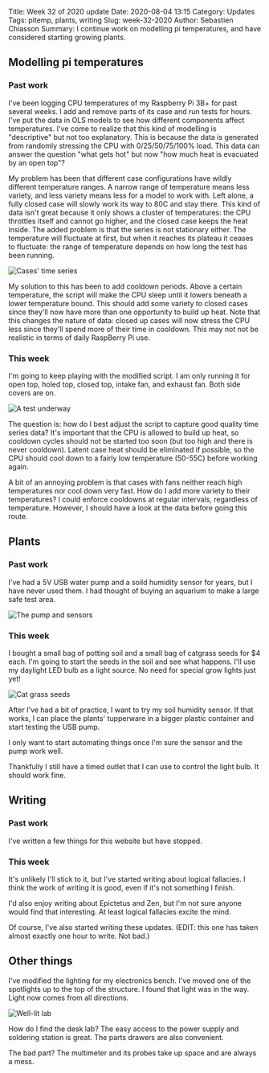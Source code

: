 Title: Week 32 of 2020 update
Date: 2020-08-04 13:15
Category: Updates
Tags: pitemp, plants, writing
Slug: week-32-2020
Author: Sebastien Chiasson
Summary: I continue work on modelling pi temperatures, and have considered starting growing plants.

## Modelling pi temperatures

### Past work

I've been logging CPU temperatures of my Raspberry Pi 3B+ for past several weeks. I add and remove parts of its case and run tests for hours. I've put the data in OLS models to see how different components affect temperatures. I've come to realize that this kind of modelling is "descriptive" but not too explanatory. This is because the data is generated from randomly stressing the CPU with 0/25/50/75/100% load. This data can answer the question "what gets hot" but now "how much heat is evacuated by an open top"?

My problem has been that different case configurations have wildly different temperature ranges. A narrow range of temperature means less variety, and less variety means less for a model to work with. Left alone, a fully closed case will slowly work its way to 80C and stay there. This kind of data isn't great because it only shows a cluster of temperatures: the CPU throttles itself and cannot go higher, and the closed case keeps the heat inside. The added problem is that the series is not stationary either. The temperature will fluctuate at first, but when it reaches its plateau it ceases to fluctuate: the range of temperature depends on how long the test has been running.

![Cases' time series]({static}images/updates/32/timeseries.png)

My solution to this has been to add cooldown periods. Above a certain temperature, the script will make the CPU sleep until it lowers beneath a lower temperature bound. This should add some variety to closed cases since they'll now have more than one opportunity to build up heat. Note that this changes the nature of data: closed up cases will now stress the CPU less since they'll spend more of their time in cooldown. This may not not be realistic in terms of daily RaspBerry Pi use.

### This week

I'm going to keep playing with the modified script. I am only running it for open top, holed top, closed top, intake fan, and exhaust fan. Both side covers are on.

![A test underway]({static}images/updates/32/20200804_141854.jpg)

The question is: how do I best adjust the script to capture good quality time series data? It's important that the CPU is allowed to build up heat, so cooldown cycles should not be started too soon (but too high and there is never cooldown). Latent case heat should be eliminated if possible, so the CPU should cool down to a fairly low temperature (50-55C) before working again.

A bit of an annoying problem is that cases with fans neither reach high temperatures nor cool down very fast. How do I add more variety to their temperatures? I could enforce cooldowns at regular intervals, regardless of temperature. However, I should have a look at the data before going this route.

## Plants

### Past work

I've had a 5V USB water pump and a soild humidity sensor for years, but I have never used them. I had thought of buying an aquarium to make a large safe test area.

![The pump and sensors]({static}images/updates/32/20200804_141653.jpg)

### This week

I bought a small bag of potting soil and a small bag of catgrass seeds for $4 each. I'm going to start the seeds in the soil and see what happens. I'll use my daylight LED bulb as a light source. No need for special grow lights just yet!

![Cat grass seeds]({static}images/updates/32/20200804_141743.jpg)

After I've had a bit of practice, I want to try my soil humidity sensor. If that works, I can place the plants' tupperware in a bigger plastic container and start testing the USB pump.

I only want to start automating things once I'm sure the sensor and the pump work well.

Thankfully I still have a timed outlet that I can use to control the light bulb. It should work fine.

## Writing

### Past work

I've written a few things for this website but have stopped.

### This week

It's unlikely I'll stick to it, but I've started writing about logical fallacies. I think the work of writing it is good, even if it's not something I finish.

I'd also enjoy writing about Epictetus and Zen, but I'm not sure anyone would find that interesting. At least logical fallacies excite the mind.

Of course, I've also started writing these updates. (EDIT: this one has taken almost exactly one hour to write. Not bad.)

## Other things

I've modified the lighting for my electronics bench. I've moved one of the spotlights up to the top of the structure. I found that light was in the way. Light now comes from all directions.

![Well-lit lab]({static}images/updates/32/20200804_141716.jpg)

How do I find the desk lab? The easy access to the power supply and soldering station is great. The parts drawers are also convenient.

The bad part? The multimeter and its probes take up space and are always a mess.
